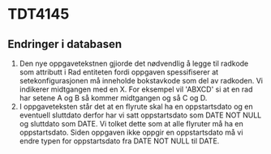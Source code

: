 # TDT4145

## Endringer i databasen

1. Den nye oppgavetekstnen gjiorde det nødvendlig å legge til radkode som attributt i Rad entiteten fordi oppgaven spessifiserer at setekonfigurasjonen må inneholde bokstavkode som del av radkoden. Vi indikerer midtgangen med en X. For eksempel vil 'ABXCD' si at en rad har setene A og B så kommer midtgangen og så C og D.
2. I oppgaveteksten står det at en flyrute skal ha en oppstartsdato og en eventuell sluttdato derfor har vi satt oppstartsdato som DATE NOT NULL og sluttdato som DATE. Vi tolket dette som at alle flyruter må ha en oppstartsdato. Siden oppgaven ikke oppgir en oppstartsdato må vi endre typen for oppstartsdato fra DATE NOT NULL til DATE.
